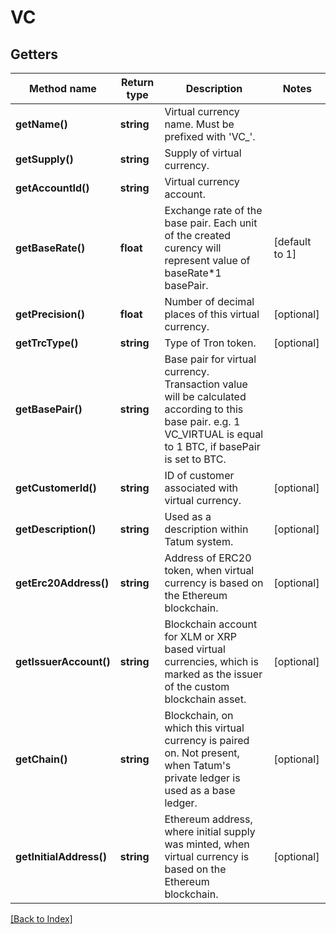 # VC

## Getters

Method name | Return type | Description | Notes
------------ | ------------- | ------------- | -------------
**getName()** | **string** | Virtual currency name. Must be prefixed with 'VC_'. |
**getSupply()** | **string** | Supply of virtual currency. |
**getAccountId()** | **string** | Virtual currency account. |
**getBaseRate()** | **float** | Exchange rate of the base pair. Each unit of the created curency will represent value of baseRate*1 basePair. | [default to 1]
**getPrecision()** | **float** | Number of decimal places of this virtual currency. | [optional]
**getTrcType()** | **string** | Type of Tron token. | [optional]
**getBasePair()** | **string** | Base pair for virtual currency. Transaction value will be calculated according to this base pair. e.g. 1 VC_VIRTUAL is equal to 1 BTC, if basePair is set to BTC. |
**getCustomerId()** | **string** | ID of customer associated with virtual currency. | [optional]
**getDescription()** | **string** | Used as a description within Tatum system. | [optional]
**getErc20Address()** | **string** | Address of ERC20 token, when virtual currency is based on the Ethereum blockchain. | [optional]
**getIssuerAccount()** | **string** | Blockchain account for XLM or XRP based virtual currencies, which is marked as the issuer of the custom blockchain asset. | [optional]
**getChain()** | **string** | Blockchain, on which this virtual currency is paired on. Not present, when Tatum's private ledger is used as a base ledger. | [optional]
**getInitialAddress()** | **string** | Ethereum address, where initial supply was minted, when virtual currency is based on the Ethereum blockchain. | [optional]

[[Back to Index]](../index.md)
